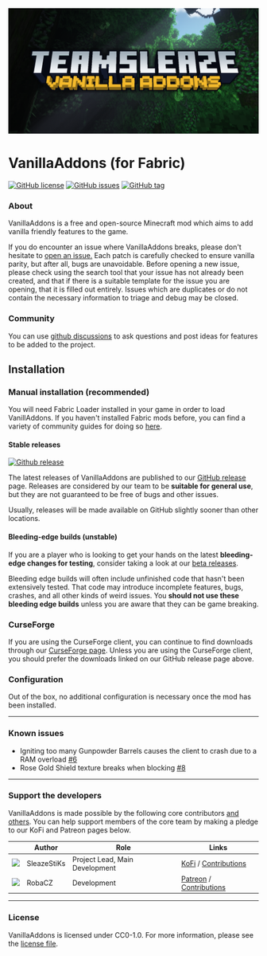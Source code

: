 <img src="src/main/resources/assets/vanillaaddons/VanillaAddons_RepositoryLogo.png" alt="VanillAddons Logo">

# VanillaAddons (for Fabric)

<div>
  <a href="https://github.com/TeamSleaze/VanillaAddons/blob/development/LICENSE"><img src="https://img.shields.io/github/license/TeamSleaze/VanillaAddons.svg?style=flat-square" alt="GitHub license" data-align="inline"></a>
  <a href="https://github.com/TeamSleaze/VanillaAddons/issues"><img src="https://img.shields.io/github/issues/TeamSleaze/VanillaAddons.svg?style=flat-square" alt="GitHub issues" data-align="inline"></a>
  <a href="https://github.com/TeamSleaze/VanillaAddons/tags"><img src="https://img.shields.io/github/v/tag/TeamSleaze/VanillaAddons.svg?style=flat-square" alt="GitHub tag" data-align="inline"></a>  
</div>

### About

VanillaAddons is a free and open-source Minecraft mod which aims to add vanilla friendly features to the game.

If you do encounter an issue where VanillaAddons breaks, please don't hesitate to
[open an issue.](https://github.com/TeamSleaze/VanillaAddons/issues) Each patch is carefully checked to ensure
vanilla parity, but after all, bugs are unavoidable. Before opening a new issue, please check using the search tool that your issue has not already been created, and that if
there is a suitable template for the issue you are opening, that it is filled out entirely. Issues which are duplicates
or do not contain the necessary information to triage and debug may be closed. 

### Community

You can use [github discussions](https://github.com/TeamSleaze/VanillaAddons/discussions) to ask questions and post ideas for features to be added to the project.

## Installation

### Manual installation (recommended)

You will need Fabric Loader installed in your game in order to load VanillAddons. If you haven't installed Fabric mods
before, you can find a variety of community guides for doing so [here](https://fabricmc.net/wiki/install).

#### Stable releases

<a href="https://github.com/TeamSleaze/VanillaAddons/releases"><img src="https://img.shields.io/github/v/release/TeamSleaze/VanillaAddons.svg?style=flat-square" alt="Github release" data-align="inline"></a>

The latest releases of VanillaAddons are published to our
[GitHub release](https://github.com/TeamSleaze/VanillaAddons/releases) page. Releases are considered by our team to be
**suitable for general use**, but they are not guaranteed to be free of bugs and other issues.

Usually, releases will be made available on GitHub slightly sooner than other locations.

#### Bleeding-edge builds (unstable)

If you are a player who is looking to get your hands on the latest **bleeding-edge changes for testing**, consider
taking a look at our [beta releases](https://github.com/TeamSleaze/VanillaAddons/tags). 

Bleeding edge builds will often include unfinished code that hasn't been extensively tested. That code may introduce
incomplete features, bugs, crashes, and all other kinds of weird issues. You **should not use these bleeding edge builds** unless you are aware that they can be game breaking. 

### CurseForge

If you are using the CurseForge client, you can continue to find downloads through our
[CurseForge page](https://www.curseforge.com/minecraft/mc-mods/vanillaaddons). Unless you are using the CurseForge
client, you should prefer the downloads linked on our GitHub release page above.

### Configuration

Out of the box, no additional configuration is necessary once the mod has been installed.

---

### Known issues

- Igniting too many Gunpowder Barrels causes the client to crash due to a RAM overload [#6](https://github.com/TeamSleaze/VanillaAddons/issues/6)
- Rose Gold Shield texture breaks when blocking [#8](https://github.com/TeamSleaze/VanillaAddons/issues/8) 

---

### Support the developers

VanillaAddons is made possible by the following core contributors [and others](https://github.com/TeamSleaze/VanillaAddons/graphs/contributors).
You can help support members of the core team by making a pledge to our KoFi and Patreon pages below.

|                                                                                | Author      | Role                           | Links                                                                                                                             |
| ------------------------------------------------------------------------------ | ----------- | ------------------------------ | --------------------------------------------------------------------------------------------------------------------------------- |
| <img src="https://github.com/TeamSleaze/.github-private/blob/228a415cb274660fc7636ebdb09248aceff81d8b/profile/docs/profile-pics/SleazeStiKs.png" width="48"/> | SleazeStiKs | Project Lead, Main Development | [KoFi](https://ko-fi.com/sleaze) / [Contributions](https://github.com/TeamSleaze/VanillaAddons/commits?author=sleazestiks)         |
| <img src="https://github.com/TeamSleaze/.github-private/blob/228a415cb274660fc7636ebdb09248aceff81d8b/profile/docs/profile-pics/RobaCZ.png" width="48"/>   | RobaCZ      | Development                    | [Patreon](https://www.patreon.com/m/robadev) / [Contributions](https://github.com/TeamSleaze/VanillaAddons/commits?author=robacz) |

---

### License

VanillaAddons is licensed under CC0-1.0. For more information, please see the
[license file](LICENSE.txt).



